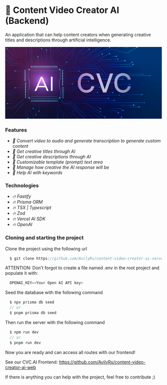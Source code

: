 # :robot: Content Video Creator AI (Backend)

An application that can help content creators when generating creative titles and descriptions through artificial intelligence.

![cover](https://github.com/AvilyRs/avilyrs/blob/master/projects-images/cvc-ai/cover.png?raw=true)

### Features

- *:pencil: Convert video to audio and generate transcription to generate custom content*
- *:pencil: Get creative titles through AI*
- *:pencil: Get creative descriptions through AI*
- *:pencil: Customizable template (prompt) text area*
- *:pencil: Manage how creative the AI ​​response will be*
- *:pencil: Help AI with keywords*

### Technologies

- *:fire: Fastify*
- *:fire: Prisma ORM*
- *:fire: TSX | Typescript*
- *:fire: Zod*
- *:fire: Vercel AI SDK*
- *:fire: OpenAI*

### Cloning and starting the project

Clone the project using the following url
```javascript
  $ git clone https://github.com/AvilyRs/content-video-creator-ai-server.git
```

ATTENTION: Don't forgot to create a file named .env in the root project and populate it with:
```javascript
  OPENAI_KEY=<Your Open AI API key>
```

Seed the database with the following command
```javascript
  $ npx prisma db seed
  // or
  $ pnpm prisma db seed
```

Then run the server with the following command
```javascript
  $ npm run dev
  // or
  $ pnpm run dev
```


Now you are ready and can access all routes with our frontend!

See our CVC.AI Frontend: https://github.com/AvilyRs/content-video-creator-ai-web

If there is anything you can help with the project, feel free to contribute ;)

